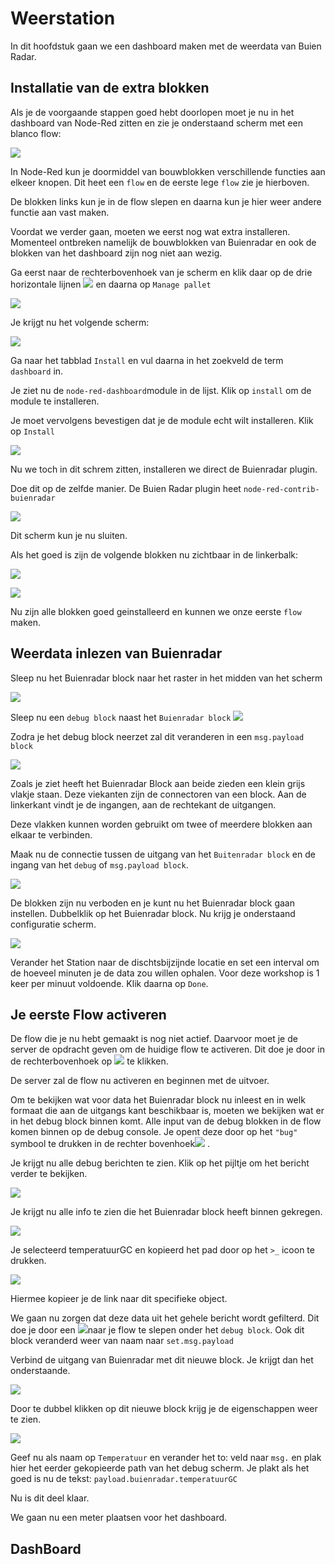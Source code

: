 # Weerstation

In dit hoofdstuk gaan we een dashboard maken met de weerdata van Buien Radar. 

## Installatie van de extra blokken

Als je de voorgaande stappen goed hebt doorlopen moet je nu in het dashboard van Node-Red zitten en zie je onderstaand scherm met een blanco flow:

![](node-red/node-red-blank.png)

In Node-Red kun je doormiddel van bouwblokken verschillende functies aan elkeer knopen. Dit heet een `flow` en de eerste lege `flow` zie je hierboven.

De blokken links kun je in de flow slepen en daarna kun je hier weer andere functie aan vast maken.

Voordat we verder gaan, moeten we eerst nog wat extra installeren. Momenteel ontbreken namelijk de bouwblokken van Buienradar en ook de blokken van het dashboard zijn nog niet aan wezig.

Ga eerst naar de rechterbovenhoek van je scherm en klik daar op de drie horizontale lijnen ![](weerstation/node-red-menu.png) en daarna op `Manage pallet` 

![](weerstation/node-red-add-pallet.png)

Je krijgt nu het volgende scherm:

![](weerstation/node-red-install-dashboard.png)

Ga naar het tabblad `Install` en vul daarna in het zoekveld de term `dashboard` in.

Je ziet nu de `node-red-dashboard`module in de lijst. Klik op `install` om de module te installeren.

Je moet vervolgens bevestigen dat je de module echt wilt installeren. Klik op `Install`

![](weerstation/node-red-dashboard-confirm.png)

Nu we toch in dit schrem zitten, installeren we direct de Buienradar plugin. 

Doe dit op de zelfde manier. De Buien Radar plugin heet `node-red-contrib-buienradar`

![](weerstation/node-red-install-buienradar.png)

Dit scherm kun je nu sluiten.

Als het goed is zijn de volgende blokken nu zichtbaar in de linkerbalk:

![](weerstation/node-red-dashboard-blocks.png)

![](weerstation/node-red-block-weather.png)

Nu zijn alle blokken goed geinstalleerd en kunnen we onze eerste `flow` maken.

## Weerdata inlezen van Buienradar

Sleep nu het Buienradar block naar het raster in het midden van het scherm

![](weerstation/node-red-add-weather-block.gif)



Sleep nu een `debug block` naast het `Buienradar block` ![](weerstation/node-red-debug-block.png)



Zodra je het debug block neerzet zal dit veranderen in een `msg.payload block`

![](weerstation/node-red-debug.png)

Zoals je ziet heeft het Buienradar Block aan beide zieden een klein grijs vlakje staan. Deze viekanten zijn de connectoren van een block. Aan de linkerkant vindt je de ingangen, aan de rechtekant de uitgangen.

Deze vlakken kunnen worden gebruikt om twee of meerdere blokken aan elkaar te verbinden.

Maak nu de connectie tussen de uitgang van het `Buitenradar block` en de ingang van het `debug` of `msg.payload block`.

![](weerstation/node-red-connect-blocks.gif)



De blokken zijn nu verboden en je kunt nu het Buienradar block gaan instellen. Dubbelklik op het Buienradar block. Nu krijg je onderstaand configuratie scherm.

![](weerstation/node-red-config-buienradar.png)

Verander het Station naar de dischtsbijzijnde locatie en set een interval om de hoeveel minuten je de data zou willen ophalen. Voor deze workshop is 1 keer per minuut voldoende. Klik daarna op `Done`.

## Je eerste Flow activeren

De flow die je nu hebt gemaakt is nog niet actief. Daarvoor moet je de server de opdracht geven om de huidige flow te activeren. Dit doe je door in de rechterbovenhoek op ![](weerstation/node-red-deploy-button.png) te klikken.

De server zal de flow nu activeren en beginnen met de uitvoer.

Om te bekijken wat voor data het Buienradar block nu inleest en in welk formaat die aan de uitgangs kant beschikbaar is, moeten we bekijken wat er in het debug block binnen komt. Alle input van de debug blokken in de flow komen binnen op de debug console. Je opent deze door op het `"bug"` symbool te drukken in de rechter bovenhoek![](weerstation/node-red-debug-button.png) .

Je krijgt nu alle debug berichten te zien. Klik op het pijltje om het bericht verder te bekijken.

![](weerstation/node-red-debug-screen.png)

Je krijgt nu alle info te zien die het Buienradar block heeft binnen gekregen.

![](weerstation/node-red-buienradar-debug.png)

Je selecteerd temperatuurGC en kopieerd het pad door op het `>_` icoon te drukken.

![](weerstation/node-red-debug-copy-path.png)

Hiermee kopieer je de link naar dit specifieke object.

We gaan nu zorgen dat deze data uit het gehele bericht wordt gefilterd. Dit doe je door een ![](weerstation/node-red-change-block.png)naar je flow te slepen onder het `debug block`. Ook dit block veranderd weer van naam naar `set.msg.payload`

Verbind de uitgang van Buienradar met dit nieuwe block. Je krijgt dan het onderstaande.

![](weerstation/node-red-change-flow.png)

Door te dubbel klikken op dit nieuwe block krijg je de eigenschappen weer te zien.

![](weerstation/node-red-config-change-temperature.png)

Geef nu als naam op `Temperatuur` en verander het to: veld naar `msg.` en plak hier het eerder gekopieerde path van het debug scherm. Je plakt als het goed is nu de tekst: `payload.buienradar.temperatuurGC`

Nu is dit deel klaar.

We gaan nu een meter plaatsen voor het dashboard.

## DashBoard